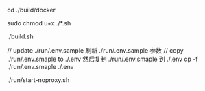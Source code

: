 cd ./build/docker

sudo chmod u+x ./*.sh

./build.sh

// update ./run/.env.sample 刷新 ./run/.env.sample 参数
// copy ./run/.env.smaple to ./.env 然后复制 ./run/.env.smaple 到 ./.env
cp -f ./run/.env.smaple ./.env

./run/start-noproxy.sh
